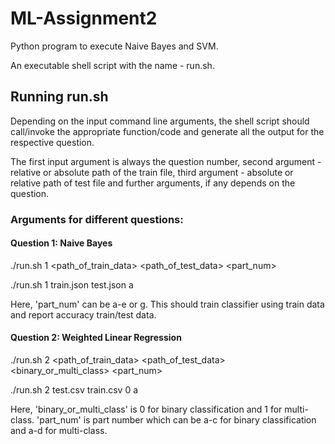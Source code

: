 # ML-Assignment2
Python program to execute Naive Bayes and SVM.

An executable shell script with the name - run.sh.

## Running run.sh

Depending on the input command line arguments, the shell script should call/invoke the appropriate function/code and 
generate all the output for the respective question.

The first input argument is always the question number, second argument - relative or absolute path of the train file, third argument - absolute or relative path of test file and further arguments, if any depends on the question.

### Arguments for different questions:

#### Question 1: Naive Bayes
./run.sh 1 <path_of_train_data> <path_of_test_data>  <part_num>

./run.sh 1 train.json test.json a

Here, 'part_num' can be a-e or g. This should train classifier using train data and report accuracy train/test data.


#### Question 2: Weighted Linear Regression
./run.sh 2 <path_of_train_data> <path_of_test_data> <binary_or_multi_class> <part_num>

./run.sh 2 test.csv train.csv 0 a

Here, 'binary_or_multi_class' is 0 for binary classification and 1 for multi-class. 'part_num' is part number which can be a-c for binary classification and a-d for multi-class.
